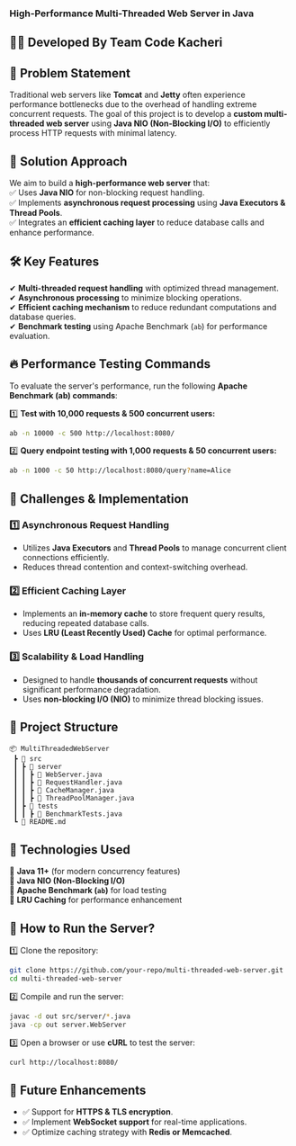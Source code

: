 ### **High-Performance Multi-Threaded Web Server in Java**
## 👨‍💻 **Developed By Team Code Kacheri**

## 📌 **Problem Statement**
Traditional web servers like **Tomcat** and **Jetty** often experience performance bottlenecks due to the overhead of handling extreme concurrent requests. The goal of this project is to develop a **custom multi-threaded web server** using **Java NIO (Non-Blocking I/O)** to efficiently process HTTP requests with minimal latency.

## 🚀 **Solution Approach**
We aim to build a **high-performance web server** that:  
✅ Uses **Java NIO** for non-blocking request handling.  
✅ Implements **asynchronous request processing** using **Java Executors & Thread Pools**.  
✅ Integrates an **efficient caching layer** to reduce database calls and enhance performance.

## 🛠 **Key Features**
✔ **Multi-threaded request handling** with optimized thread management.  
✔ **Asynchronous processing** to minimize blocking operations.  
✔ **Efficient caching mechanism** to reduce redundant computations and database queries.  
✔ **Benchmark testing** using Apache Benchmark (`ab`) for performance evaluation.

## 🔥 **Performance Testing Commands**
To evaluate the server's performance, run the following **Apache Benchmark (ab) commands**:

1️⃣ **Test with 10,000 requests & 500 concurrent users:**
```sh
ab -n 10000 -c 500 http://localhost:8080/
```

2️⃣ **Query endpoint testing with 1,000 requests & 50 concurrent users:**
```sh
ab -n 1000 -c 50 http://localhost:8080/query?name=Alice
```

## 🔧 **Challenges & Implementation**
### **1️⃣ Asynchronous Request Handling**
- Utilizes **Java Executors** and **Thread Pools** to manage concurrent client connections efficiently.
- Reduces thread contention and context-switching overhead.

### **2️⃣ Efficient Caching Layer**
- Implements an **in-memory cache** to store frequent query results, reducing repeated database calls.
- Uses **LRU (Least Recently Used) Cache** for optimal performance.

### **3️⃣ Scalability & Load Handling**
- Designed to handle **thousands of concurrent requests** without significant performance degradation.
- Uses **non-blocking I/O (NIO)** to minimize thread blocking issues.

## 📂 **Project Structure**
```
📦 MultiThreadedWebServer
 ┣ 📂 src
 ┃ ┣ 📂 server
 ┃ ┃ ┣ 📜 WebServer.java
 ┃ ┃ ┣ 📜 RequestHandler.java
 ┃ ┃ ┣ 📜 CacheManager.java
 ┃ ┃ ┣ 📜 ThreadPoolManager.java
 ┃ ┣ 📂 tests
 ┃ ┃ ┣ 📜 BenchmarkTests.java
 ┗ 📜 README.md
```

## 📌 **Technologies Used**
🔹 **Java 11+** (for modern concurrency features)  
🔹 **Java NIO (Non-Blocking I/O)**  
🔹 **Apache Benchmark (`ab`)** for load testing  
🔹 **LRU Caching** for performance enhancement

## 📝 **How to Run the Server?**
1️⃣ Clone the repository:
```sh
git clone https://github.com/your-repo/multi-threaded-web-server.git
cd multi-threaded-web-server
```
2️⃣ Compile and run the server:
```sh
javac -d out src/server/*.java
java -cp out server.WebServer
```
3️⃣ Open a browser or use **cURL** to test the server:
```sh
curl http://localhost:8080/
```

## 🎯 **Future Enhancements**
- ✅ Support for **HTTPS & TLS encryption**.
- ✅ Implement **WebSocket support** for real-time applications.
- ✅ Optimize caching strategy with **Redis or Memcached**.  
